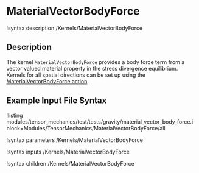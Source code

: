 # MaterialVectorBodyForce

!syntax description /Kernels/MaterialVectorBodyForce

## Description

The kernel `MaterialVectorBodyForce` provides a body force term from a vector valued
material property in the stress divergence equilibrium. Kernels for all spatial
directions can be set up using the [MaterialVectorBodyForce action](MaterialVectorBodyForce/index.md).

## Example Input File Syntax

!listing modules/tensor_mechanics/test/tests/gravity/material_vector_body_force.i block=Modules/TensorMechanics/MaterialVectorBodyForce/all

!syntax parameters /Kernels/MaterialVectorBodyForce

!syntax inputs /Kernels/MaterialVectorBodyForce

!syntax children /Kernels/MaterialVectorBodyForce
